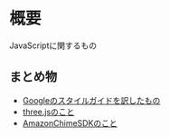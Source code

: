 # 概要
JavaScriptに関するもの

## まとめ物　

- [Googleのスタイルガイドを訳したもの](./styleguide/)
- [three.jsのこと](./threejs/)
- [AmazonChimeSDKのこと](./amazon-chime/)